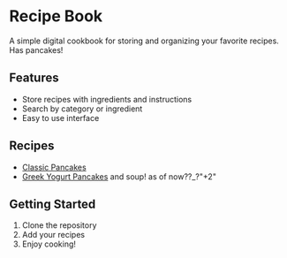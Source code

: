 # Recipe Book

A simple digital cookbook for storing and organizing your favorite recipes. Has pancakes!

## Features
- Store recipes with ingredients and instructions
- Search by category or ingredient
- Easy to use interface

## Recipes
- [Classic Pancakes](recipes/pancakes.md)
- [Greek Yogurt Pancakes](recipes/greek_yogurt_pancakes.md) and soup! as of now??_?"+2"

## Getting Started
1. Clone the repository
2. Add your recipes
3. Enjoy cooking!